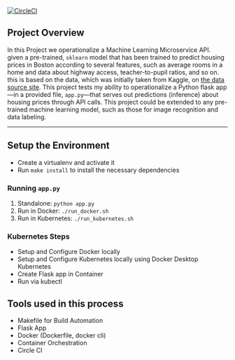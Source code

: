 [![CircleCI](https://circleci.com/gh/mrudrara/devopsnd-project5.svg?style=svg)](https://circleci.com/gh/mrudrara/devopsnd-project5)

## Project Overview

In this Project we operationalize a Machine Learning Microservice API. 
given a pre-trained, `sklearn` model that has been trained to predict housing prices in Boston according to several features, such as average rooms in a home and data about highway access, teacher-to-pupil ratios, and so on. this is based on the data, which was initially taken from Kaggle, on [the data source site](https://www.kaggle.com/c/boston-housing). This project tests my ability to operationalize a Python flask app—in a provided file, `app.py`—that serves out predictions (inference) about housing prices through API calls. This project could be extended to any pre-trained machine learning model, such as those for image recognition and data labeling.


---

## Setup the Environment

* Create a virtualenv and activate it
* Run `make install` to install the necessary dependencies

### Running `app.py`

1. Standalone:  `python app.py`
2. Run in Docker:  `./run_docker.sh`
3. Run in Kubernetes:  `./run_kubernetes.sh`

### Kubernetes Steps

* Setup and Configure Docker locally
* Setup and Configure Kubernetes locally using Docker Desktop Kubernetes
* Create Flask app in Container
* Run via kubectl
## Tools used in this process
* Makefile for Build Automation
* Flask App
* Docker (Dockerfile, docker cli)
* Container Orchestration
* Circle CI


